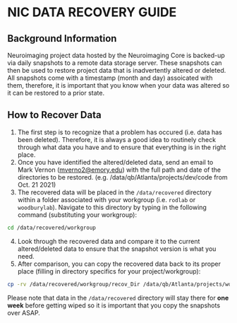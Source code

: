 # NIC DATA RECOVERY GUIDE


## Background Information

Neuroimaging project data hosted by the Neuroimaging Core is backed-up via daily snapshots to a remote data storage server. These snapshots can then be used to restore project data that is inadvertently altered or deleted. All snapshots come with a timestamp (month and day) assoicated with them, therefore, it is important that you know when your data was altered so it can be restored to a prior state.



## How to Recover Data

1. The first step is to recognize that a problem has occured (i.e. data has been deleted). Therefore, it is always a good idea to routinely check through what data you have and to ensure that everything is in the right place.
2.  Once you have identified the altered/deleted data, send an email to Mark Vernon (mverno2@emory.edu) with the full path and date of the directories to be restored. (e.g. /data/qb/Atlanta/projects/dev/code from Oct. 21 2021)
3.  The recovered data will be placed in the `/data/recovered` directory within a folder associated with your workgroup (i.e. `rodlab` or `woodburylab`). Navigate to this directory by typing in the following command (substituting your workgroup):
```Bash
cd /data/recovered/workgroup
```
4.  Look through the recovered data and compare it to the current altered/deleted data to ensure that the snapshot version is what you need.
5.  After comparison, you can copy the recovered data back to its proper place (filling in directory specifics for your project/workgroup):
```Bash
cp -rv /data/recovered/workgroup/recov_Dir /data/qb/Atlanta/projects/workgroup/destination_Dir/
```

Please note that data in the `/data/recovered` directory will stay there for **one week** before getting wiped so it is important that you copy the snapshots over ASAP.

